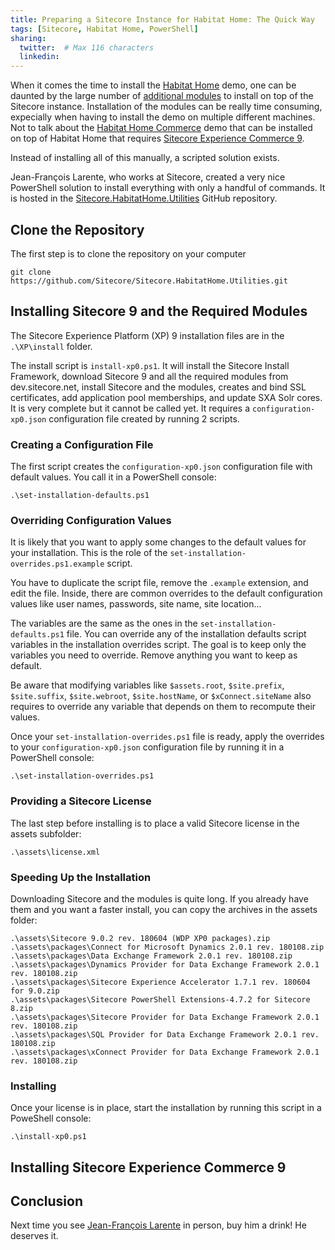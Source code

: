 ```yaml
---
title: Preparing a Sitecore Instance for Habitat Home: The Quick Way
tags: [Sitecore, Habitat Home, PowerShell]
sharing:
  twitter:  # Max 116 characters
  linkedin:
---
```


When it comes the time to install the [Habitat Home](https://github.com/Sitecore/Sitecore.HabitatHome.Content) demo, one can be daunted by the large number of [additional modules](https://github.com/Sitecore/Sitecore.HabitatHome.Content#additional-modules) to install on top of the Sitecore instance. Installation of the modules can be really time consuming, expecially when having to install the demo on multiple different machines. Not to talk about the [Habitat Home Commerce](https://github.com/Sitecore/Sitecore.HabitatHome.Commerce) demo that can be installed on top of Habitat Home that requires [Sitecore Experience Commerce 9](https://github.com/Sitecore/Sitecore.HabitatHome.Commerce#prerequisites).

Instead of installing all of this manually, a scripted solution exists.

<!-- more -->

Jean-François Larente, who works at Sitecore, created a very nice PowerShell solution to install everything with only a handful of commands. It is hosted in the [Sitecore.HabitatHome.Utilities](https://github.com/Sitecore/Sitecore.HabitatHome.Utilities) GitHub repository.

## Clone the Repository

The first step is to clone the repository on your computer

```
git clone https://github.com/Sitecore/Sitecore.HabitatHome.Utilities.git
```

## Installing Sitecore 9 and the Required Modules

The Sitecore Experience Platform (XP) 9 installation files are in the `.\XP\install` folder.

The install script is `install-xp0.ps1`. It will install the Sitecore Install Framework, download Sitecore 9 and all the required modules from dev.sitecore.net, install Sitecore and the modules, creates and bind SSL certificates, add application pool memberships, and update SXA Solr cores. It is very complete but it cannot be called yet. It requires a `configuration-xp0.json` configuration file created by running 2 scripts.

### Creating a Configuration File

The first script creates the `configuration-xp0.json` configuration file with default values. You call it in a PowerShell console:

```
.\set-installation-defaults.ps1
```

### Overriding Configuration Values

It is likely that you want to apply some changes to the default values for your installation. This is the role of the `set-installation-overrides.ps1.example` script.

You have to duplicate the script file, remove the `.example` extension, and edit the file. Inside, there are common overrides to the default configuration values like user names, passwords, site name, site location...

The variables are the same as the ones in the `set-installation-defaults.ps1` file. You can override any of the installation defaults script variables in the installation overrides script. The goal is to keep only the variables you need to override. Remove anything you want to keep as default.

Be aware that modifying variables like `$assets.root`, `$site.prefix`, `$site.suffix`, `$site.webroot`, `$site.hostName`, or `$xConnect.siteName` also requires to override any variable that depends on them to recompute their values.

Once your `set-installation-overrides.ps1` file is ready, apply the overrides to your `configuration-xp0.json` configuration file by running it in a PowerShell console:

```
.\set-installation-overrides.ps1
```

### Providing a Sitecore License

The last step before installing is to place a valid Sitecore license in the assets subfolder:

```
.\assets\license.xml
```

### Speeding Up the Installation

Downloading Sitecore and the modules is quite long. If you already have them and you want a faster install, you can copy the archives in the assets folder:

```
.\assets\Sitecore 9.0.2 rev. 180604 (WDP XP0 packages).zip
.\assets\packages\Connect for Microsoft Dynamics 2.0.1 rev. 180108.zip
.\assets\packages\Data Exchange Framework 2.0.1 rev. 180108.zip
.\assets\packages\Dynamics Provider for Data Exchange Framework 2.0.1 rev. 180108.zip
.\assets\packages\Sitecore Experience Accelerator 1.7.1 rev. 180604 for 9.0.zip
.\assets\packages\Sitecore PowerShell Extensions-4.7.2 for Sitecore 8.zip
.\assets\packages\Sitecore Provider for Data Exchange Framework 2.0.1 rev. 180108.zip
.\assets\packages\SQL Provider for Data Exchange Framework 2.0.1 rev. 180108.zip
.\assets\packages\xConnect Provider for Data Exchange Framework 2.0.1 rev. 180108.zip
```

### Installing

Once your license is in place, start the installation by running this script in a PoweShell console:

```
.\install-xp0.ps1
```

## Installing Sitecore Experience Commerce 9



## Conclusion

Next time you see [Jean-François Larente](https://github.com/jeanfrancoislarente) in person, buy him a drink! He deserves it.